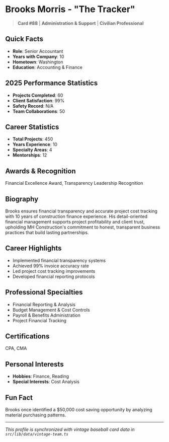 # Brooks Morris - "The Tracker"

> **Card #88** | **Administration & Support** | **Civilian Professional**

## Quick Facts

- **Role**: Senior Accountant
- **Years with Company**: 10
- **Hometown**: Washington
- **Education**: Accounting & Finance

## 2025 Performance Statistics

- **Projects Completed**: 60
- **Client Satisfaction**: 99%
- **Safety Record**: N/A
- **Team Collaborations**: 50

## Career Statistics

- **Total Projects**: 450
- **Years Experience**: 10
- **Specialty Areas**: 4
- **Mentorships**: 12

## Awards & Recognition

Financial Excellence Award, Transparency Leadership Recognition

## Biography

Brooks ensures financial transparency and accurate project cost tracking with 10 years of
construction finance experience. His detail-oriented financial management supports project
profitability and client trust, upholding MH Construction's commitment to honest, transparent
business practices that build lasting partnerships.

## Career Highlights

- Implemented financial transparency systems
- Achieved 99% invoice accuracy rate
- Led project cost tracking improvements
- Developed financial reporting protocols

## Professional Specialties

- Financial Reporting & Analysis
- Budget Management & Cost Controls
- Payroll & Benefits Administration
- Project Financial Tracking

## Certifications

CPA, CMA

## Personal Interests

- **Hobbies**: Finance, Reading
- **Special Interests**: Cost Analysis

## Fun Fact

Brooks once identified a $50,000 cost saving opportunity by analyzing material purchasing patterns.

---

*This profile is synchronized with vintage baseball card data in `src/lib/data/vintage-team.ts`*

